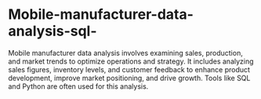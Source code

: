 # Mobile-manufacturer-data-analysis-sql-
 Mobile manufacturer data analysis involves examining sales, production, and market trends to optimize operations and strategy. It includes analyzing sales figures, inventory levels, and customer feedback to enhance product development, improve market positioning, and drive growth. Tools like SQL and Python are often used for this analysis.
